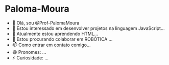 # Paloma-Moura
- 👋 Olá, sou @Prof-PalomaMoura
- 👀 Estou interessado em desenvolver projetos na linguagem JavaScript...
- 🌱 Atualmente estou aprendendo HTML...
- 💞️ Estou procurando colaborar em ROBÓTICA  ...
- 📫 Como entrar em contato comigo...
- 😄 Pronomes: ...
- ⚡ Curiosidade: ...
